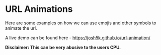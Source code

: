 # URL Animations

Here are some examples on how we can use emojis and other symbols to animate the url.

A live demo can be found here - https://josh5k.github.io/url-animation/

**Disclaimer: This can be very abusive to the users CPU.**
